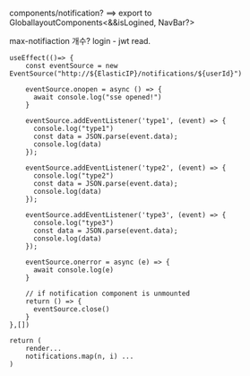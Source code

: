 components/notification?
==> export to GloballayoutComponents<&&isLogined, NavBar?>

max-notifiaction 개수?
login - jwt read.


    useEffect(()=> {
        const eventSource = new EventSource("http://${ElasticIP}/notifications/${userId}")
    
        eventSource.onopen = async () => {
          await console.log("sse opened!")
        }
    
        eventSource.addEventListener('type1', (event) => {
          console.log("type1")
          const data = JSON.parse(event.data);
          console.log(data)
        });
        
        eventSource.addEventListener('type2', (event) => {
          console.log("type2")
          const data = JSON.parse(event.data);
          console.log(data)
        });
        
        eventSource.addEventListener('type3', (event) => {
          console.log("type3")
          const data = JSON.parse(event.data);
          console.log(data)
        });
    
        eventSource.onerror = async (e) => {
          await console.log(e)
        }
        
        // if notification component is unmounted
        return () => {
          eventSource.close()
        }
    },[])
    
    return (
        render...
        notifications.map(n, i) ...
    )
